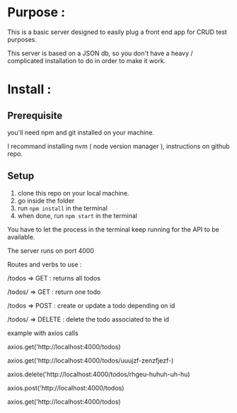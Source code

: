 # Purpose :

This is a basic server designed to easily plug a front end app for CRUD test purposes.

This server is based on a JSON db, so you don't have a heavy / complicated installation to do in order to make it work.

# Install : 

## Prerequisite
you'll need npm and git installed on your machine.

I recommand installing nvm ( node version manager ), instructions on github repo.

## Setup
1) clone this repo on your local machine.
2) go inside the folder
3) run ```npm install``` in the terminal
4) when done, run ```npm start``` in the terminal

You have to let the process in the terminal keep running for the API to be available.

The server runs on port 4000

Routes and verbs to use : 

/todos => GET : returns all todos

/todos/<id> => GET : return one todo

/todos => POST : create or update a todo depending on id 

/todos/<id> => DELETE : delete the todo associated to the id

example with axios calls 

axios.get('http://localhost:4000/todos)

axios.get('http://localhost:4000/todos/uuujzf-zenzfjezf-)

axios.delete('http://localhost:4000/todos/rhgeu-huhuh-uh-hu)

axios.post('http://localhost:4000/todos)

axios.get('http://localhost:4000/todos)